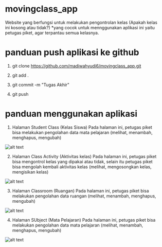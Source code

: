 # movingclass_app
Website yang berfungsi untuk melakukan pengontrolan kelas (Apakah kelas ini kosong atau tidak?)
*yang cocok untuk mennggunakan aplikasi ini yaitu petugas piket, agar terpantau semua kelasnya.
# panduan push aplikasi ke github 
1.  git clone https://github.com/madiwahyudi6/movingclass_app.git 

2. git add .

3. git commit -m "Tugas Akhir"

4. git push 

# panduan menggunakan aplikasi 

1. Halaman Student Class (Kelas Siswa)
Pada halaman ini, petugas piket bisa melakukan pengolahan data mata pelajaran (melihat, menambah, menghapus, mengubah)

![alt text](https://github.com/madiwahyudi6/movingclass_app/blob/master/picts/Studentclass.JPG)


2. Halaman Class Activity (Aktivitas kelas)
Pada halaman ini, petugas piket bisa mengontrol kelas yang dipakai atau tidak, selain itu petugas piket bisa mengolah kembali aktivitas kelas (melihat, mengosongkan kelas, mengisikan kelas)

![alt text](https://github.com/madiwahyudi6/movingclass_app/blob/master/picts/Classactivity.JPG)


3. Halaman Classroom (Ruangan)
Pada halaman ini, petugas piket bisa melakukan pengolahan data ruangan (melihat, menambah, menghapus, mengubah)

![alt text](https://github.com/madiwahyudi6/movingclass_app/blob/master/picts/Classroom.JPG)


4. Halaman SUbject (Mata Pelajaran)
Pada halaman ini, petugas piket bisa melakukan pengolahan data mata pelajaran (melihat, menambah, menghapus, mengubah)

![alt text](https://github.com/madiwahyudi6/movingclass_app/blob/master/picts/Subject.JPG)
